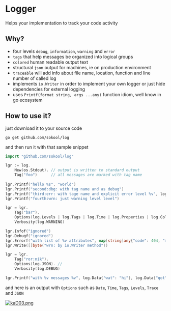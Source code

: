 # Logger

Helps your implementation to track your code activity

## Why?

- four levels `debug`, `information`, `warning` and `error`
- `tags` that help messages be organized into logical groups
- `colored` human readable output text
- structural `json` output for machines, ie on production environment
- `traceable` will add info about file name, location, function and line number
  of called log
- implements `io.Writer` in order to implement your own logger or just hide
  dependencies for external logging
- uses `Printf(format string, args ...any)` function idiom, well know in go
  ecosystem

## How to use it?

just download it to your source code

```shell
go get github.com/sokool/log
```

and then run it with that sample snippet

```go
import "github.com/sokool/log"

lgr := log.
    New(os.Stdout). // output is written to standard output
    Tag("foo")      // all messages are marked with tag name
	
lgr.Printf("hello %s", "world")
lgr.Printf("second:dbg: with tag name and as debug")
lgr.Printf("third:err: with tage name and explicit error level %v", log.Data{"message": "it's bad", "code": 859})
lgr.Printf("fourth:wrn: just warning level level")

lgr = lgr.
    Tag("bar").                                                              // all messages are marked with bar tag name
    Options(log.Levels | log.Tags | log.Time | log.Properties | log.Colors). // colored text with tags and levels
    Verbosity(log.WARNING)                                                   // do not show DBG and INF logs

lgr.Infof("ignored")
lgr.Debugf("ignored")
lgr.Errorf("with list of %v attributes", map[string]any{"code": 404, "message": "not found"})
lgr.Write([]byte("wrn: by io.Writer method"))

lgr = lgr.
    Tag("ror:nik").
    Options(log.JSON). //
    Verbosity(log.DEBUG)

lgr.Printf("with %v messages %v", log.Data{"wat": "hi"}, log.Data{"qot": "there"})
```

and here is an output with `Options` such as `Date`, `Time`, `Tags`, `Levels`, `Trace` and `JSON`

[![kaD03.png](https://yourimageshare.com/ib/z6gS4dadrN.webp)](https://yourimageshare.com/ib/z6gS4dadrN.webp)